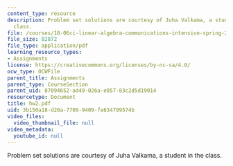 ```yaml
---
content_type: resource
description: Problem set solutions are courtesy of Juha Valkama, a student in the
  class.
file: /courses/18-06ci-linear-algebra-communications-intensive-spring-2004/3b150a18d20a77099409fe634799574b_hw2.pdf
file_size: 82872
file_type: application/pdf
learning_resource_types:
- Assignments
license: https://creativecommons.org/licenses/by-nc-sa/4.0/
ocw_type: OCWFile
parent_title: Assignments
parent_type: CourseSection
parent_uid: 87094652-ad49-026a-e057-83c2d5d19014
resourcetype: Document
title: hw2.pdf
uid: 3b150a18-d20a-7709-9409-fe634799574b
video_files:
  video_thumbnail_file: null
video_metadata:
  youtube_id: null
---
```

Problem set solutions are courtesy of Juha Valkama, a student in the class.